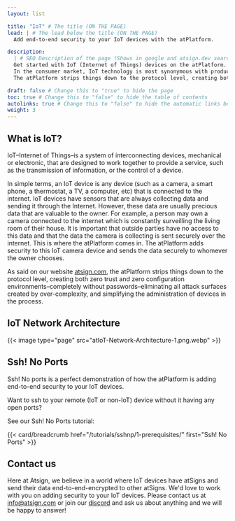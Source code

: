 ```yaml
---
layout: list

title: "IoT" # The title (ON THE PAGE)
lead: | # The lead below the title (ON THE PAGE)
  Add end-to-end security to your IoT devices with the atPlatform.

description:
  | # SEO Description of the page (Shows in google and atsign.dev search)
  Get started with IoT (Internet of Things) devices on the atPlatform. The Internet of things describes physical objects with sensors, processing ability, software, and other technologies that connect and exchange data with other devices and systems over the Internet or other communications networks.
  In the consumer market, IoT technology is most synonymous with products pertaining to the concept of the "smart home", including devices and appliances (such as lighting fixtures, thermostats, home security systems, cameras, and other home appliances) that support one or more common ecosystems, and can be controlled via devices associated with that ecosystem, such as smartphones and smart speakers. IoT is also used in healthcare systems.
  The atPlatform strips things down to the protocol level, creating both zero trust and zero configuration environments–completely without passwords–eliminating all attack surfaces created by over-complexity, and simplifying the administration of devices in the process.

draft: false # Change this to "true" to hide the page
toc: true # Change this to "false" to hide the table of contents
autolinks: true # Change this to "false" to hide the automatic links below your content
weight: 3
---
```


## What is IoT?

IoT–Internet of Things–is a system of interconnecting devices, mechanical or electronic, that are designed to work together to provide a service, such as the transmission of information, or the control of a device.

In simple terms, an IoT device is any device (such as a camera, a smart phone, a thermostat, a TV, a computer, etc) that is connected to the internet. IoT devices have sensors that are always collecting data and sending it through the Internet. However, these data are usually precious data that are valuable to the owner. For example, a person may own a camera connected to the internet which is constantly surveilling the living room of their house. It is important that outside parties have no access to this data and that the data the camera is collecting is sent securely over the internet. This is where the atPlatform comes in. The atPlatform adds security to this IoT camera device and sends the data securely to whomever the owner chooses.

As said on our website [atsign.com](https://atsign.com/iot-internet-of-things/#overview), the atPlatform strips things down to the protocol level, creating both zero trust and zero configuration environments–completely without passwords–eliminating all attack surfaces created by over-complexity, and simplifying the administration of devices in the process.

## IoT Network Architecture

{{< image type="page" src="atIoT-Network-Architecture-1.png.webp" >}}

## Ssh! No Ports

Ssh! No ports is a perfect demonstration of how the atPlatform is adding end-to-end security to your IoT devices.

Want to ssh to your remote (IoT or non-IoT) device without it having any open ports?

See our Ssh! No Ports tutorial:

{{< card/breadcrumb href="/tutorials/sshnp/1-prerequisites/" first="Ssh! No Ports" >}}

## Contact us

Here at Atsign, we believe in a world where IoT devices have atSigns and send their data end-to-end-encrypted to other atSigns. We'd love to work with you on adding security to your IoT devices. Please contact us at [info@atsign.com](mailto:info@atsign.com) or join our [discord](https://discord.atsign.com) 
and ask us about anything and we will be happy to answer!